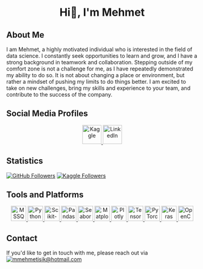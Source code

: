 
# <p align="center">Hi👋, I'm Mehmet</p>

<!--
**mmehmetisik/mmehmetisik** is a ✨ _special_ ✨ repository because its `README.md` (this file) appears on your GitHub profile.

Here are some ideas to get you started:

- 🔭 I’m currently working on ...
- 🌱 I’m currently learning ...
- 👯 I’m looking to collaborate on ...
- 🤔 I’m looking for help with ...
- 💬 Ask me about ...
- 📫 How to reach me: ...
- 😄 Pronouns: ...
- ⚡ Fun fact: ...
-->
## About Me

I am Mehmet, a highly motivated individual who is interested in the field of data science. I constantly seek opportunities to learn and grow, and I have a strong background in teamwork and collaboration. Stepping outside of my comfort zone is not a challenge for me, as I have repeatedly demonstrated my ability to do so. It is not about changing a place or environment, but rather a mindset of pushing my limits to do things better. I am excited to take on new challenges, bring my skills and experience to your team, and contribute to the success of the company.

## Social Media Profiles

<p align="center">
  <a href="https://www.kaggle.com/mehmetisik" target="_blank">
    <img src="https://img.shields.io/badge/-Kaggle-20BEFF?style=flat&logo=kaggle&logoColor=white" alt="Kaggle" height="50">
  </a>
  <a href="https://www.linkedin.com/in/mehmetisik4601" target="_blank">
    <img src="https://img.shields.io/badge/-LinkedIn-0077B5?style=flat&logo=linkedin&logoColor=white" alt="LinkedIn" height="50">
  </a>
</p>

## Statistics

[![GitHub Followers](https://img.shields.io/github/followers/kullaniciadi?label=Followers&style=social)](https://github.com/kullaniciadi)
[![Kaggle Followers](https://img.shields.io/badge/Kaggle-Followers-20BEFF?style=flat&logo=kaggle)](https://www.kaggle.com/mehmetisik)

## Tools and Platforms

<p align="center">
  <a href="https://www.microsoft.com/en-us/sql-server" target="_blank">
    <img src="https://img.shields.io/badge/-MSSQL-CC2927?style=flat&logo=microsoft-sql-server&logoColor=white" alt="MSSQL" height="40">
  </a>
  <a href="https://www.python.org" target="_blank">
    <img src="https://img.shields.io/badge/-Python-3776AB?style=flat&logo=python&logoColor=white" alt="Python" height="40">
  </a>
  <a href="https://scikit-learn.org" target="_blank">
    <img src="https://img.shields.io/badge/-Scikit--learn-F7931E?style=flat&logo=scikit-learn&logoColor=white" alt="Scikit-learn" height="40">
  </a>
  <a href="https://pandas.pydata.org" target="_blank">
    <img src="https://img.shields.io/badge/-Pandas-150458?style=flat&logo=pandas&logoColor=white" alt="Pandas" height="40">
  </a>
  <a href="https://seaborn.pydata.org" target="_blank">
    <img src="https://img.shields.io/badge/-Seaborn-3776AB?style=flat&logo=seaborn&logoColor=white" alt="Seaborn" height="40">
  </a>
  <a href="https://matplotlib.org" target="_blank">
    <img src="https://img.shields.io/badge/-Matplotlib-FF7400?style=flat&logo=matplotlib&logoColor=white" alt="Matplotlib" height="40">
  </a>
  <a href="https://plotly.com" target="_blank">
    <img src="https://img.shields.io/badge/-Plotly-239120?style=flat&logo=plotly&logoColor=white" alt="Plotly" height="40">
  </a>
  <a href="https://www.tensorflow.org" target="_blank">
    <img src="https://img.shields.io/badge/-TensorFlow-FF6F00?style=flat&logo=tensorflow&logoColor=white" alt="TensorFlow" height="40">
  </a>
  <a href="https://pytorch.org" target="_blank">
    <img src="https://img.shields.io/badge/-PyTorch-EE4C2C?style=flat&logo=pytorch&logoColor=white" alt="PyTorch" height="40">
  </a>
  <a href="https://keras.io" target="_blank">
    <img src="https://img.shields.io/badge/-Keras-D00000?style=flat&logo=keras&logoColor=white" alt="Keras" height="40">
  </a>
  <a href="https://opencv.org" target="_blank">
    <img src="https://img.shields.io/badge/-OpenCV-5C3EE8?style=flat&logo=opencv&logoColor=white" alt="OpenCV" height="40">
  </a>
</p>


## Contact

If you'd like to get in touch with me, please reach out via <a href="mailto:mmehmetisik@hotmail.com" target="_blank">![mmehmetisik@hotmail.com](https://img.shields.io/badge/-mehmetisik@hotmail.com-0078D7?style=flat&logo=microsoft-outlook&logoColor=white)</a>
